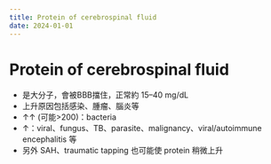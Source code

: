 ```yaml
---
title: Protein of cerebrospinal fluid
date: 2024-01-01
---
```

# Protein of cerebrospinal fluid

* 是大分子，會被BBB擋住，正常約 15–40 mg/dL
* 上升原因包括感染、腫瘤、腦炎等
* ↑↑ (可能>200)：bacteria
* ↑：viral、fungus、TB、parasite、malignancy、viral/autoimmune encephalitis 等
* 另外 SAH、traumatic tapping 也可能使 protein 稍微上升
